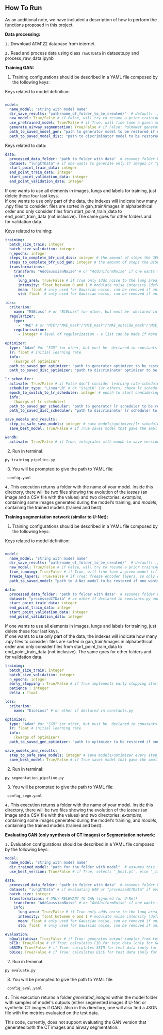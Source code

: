 ## How To Run

As an additional note, we have included a description of how to perform the functions proposed in this project.

**Data processing:**

`1.` Download ATM'22 database from internet.

`2.` Read and process data using class `rawCTData` in datasets.py and process_raw_data.ipynb


**Training GAN:**

1. Training configurations should be described in a YAML file composed by the following keys:

Keys related to model definition:
```yaml

model:
  name_model: "string with model name"
  dir_save_results: "path/name_of_folder_to_be_created/"  # default: ./name_model/
  new_model: True/False # if False, will try to resume a prior training session and restore models,  optimizers and lr_schedulers (default: True)
  use_pretrained_model: True/False # if True, will fine tune a given model (if that's the case new_model should be True) (default: False)
  generate_airway_segmentation: True/False # if False: PulmoNet generates only CT images, if True: tries to genrate both CT images and airway segmentation (default: False)
  path_to_saved_model_gen: "path to generator model to be restored if one wants to resume to a prior training session or one wants to fine tune" # or "" if new model
  path_to_saved_model_disc: "path to discriminator model to be restored if one wants to resume to a prior training session or one wants to fine tune" # or "" if new model
```

Keys related to data:
```yaml
data:
  processed_data_folder: "path to folder with data"  # assumes folder has two folders: gan_train and gan_val, each one containing three folders: images, lungs and labels (or at least images and lungs if you are only interested in generating CT images)
  dataset: "lungCTData" # if one wants to generate only CT images or "processedCTData" if one also wants to generate airway segmentation (or other, but must be  declared in constants.py)
  start_point_train_data: integer 
  end_point_train_data: integer
  start_point_validation_data: integer
  end_point_validation_data: integer
```
If one wants to use all elements in images, lungs and labels for training, just delete these four last keys.  
If one wants to use only part of the data, the indexes will indicate how many .npy files to consider: files are sorted in gan_train/images in alphabethical order and only consider files from start_point_train_data to end_point_train_data (not inclusive). The same goes for other folders and for validation data.

Keys related to training:
```yaml
training:
  batch_size_train: integer
  batch_size_validation: integer
  n_epochs: integer
  steps_to_complete_bfr_upd_disc: integer # the amount of steps the GENERATOR takes BEFORE the disc gets updated (default: 1)
  steps_to_complete_bfr_upd_gen: integer # the amount of steps the DISCRIMINATOR takes BEFORE the gen gets updated (default: 1)
  transformations: 
    transform: "AddGaussianNoise" # or "AddUniformNoise" if one wants to add noise to masks (generator input), if not, just delete the related keys
    info:
      lung_area: True/False # if True only adds noise to the lung area, otherwise adds noise to the entire image (default: False)
      intensity: float between 0 and 1 # modulate noise intensity (default: 1)
      mean: float # only used for Gaussian noise, can be removed if uniform 
      std: float  # only used for Gaussian noise, can be removed if uniform

loss: 
  criterion: 
    name: "MSELoss" # or "BCELoss" (or other, but must be  declared in constants.py)
  regularizer:
    type:
      - "MAE" # or "MSE"/"MAE_mask"/"MSE_mask"/"MAE_outside_mask"/"MSE_outside_mask" (or other, but must be  defined in losses.py) - a list can be made if more than one regularization must be applied
    regularization:
      - integer # level of regularization - a list can be made if more than one regularization must be applied
    
optimizer:
  type: "Adam" #or "SGD" (or other, but must be  declared in constants.py)
  lr: float # initial learning rate
  info:
    (kwargs of optimizer)
  path_to_saved_gen_optimizer: "path to generator optimizer to be restored if one wants to resume to a prior training session" # or "" if new model
  path_to_saved_disc_optimizer: "path to discriminator optimizer to be restored if one wants to resume to a prior training session" # or "" if new model

lr_scheduler:
  activate: True/False # if False don't consider learning rate scheduler
  scheduler_type: "LinearLR" # or "StepLR" (or others, check lr_scheduler.py)
  epoch_to_switch_to_lr_scheduler: integer # epoch to start considering lr scheduler
  info:
    (kwargs of lr scheduler)
  path_to_saved_gen_scheduler: "path to generator lr scheduler to be restored if one wants to resume to a prior training session" # or "" if new model
  path_to_saved_disc_scheduler: "path to discriminator lr scheduler to be restored if one wants to resume to a prior training session" # or "" if new model

save_models_and_results:
  step_to_safe_save_models: integer # save models/optimizer/lr schedulers every step_to_safe_save_models epochs in case something unexpected interrupts training
  save_best_model: True/False # if True saves model that gave the smallest generator's loss for validation data

wandb:
  activate: True/False # if True, integrates with wandb to save versions and losses
```

2. Run in terminal:

```
py training_pipeline.py
```

3. You will be prompted to give the path to YAML file:

```
 config.yaml
```

`4.` This execution returns a folder with the name of your model. Inside this directory, there will be two files showing the evolution of the *losses* (an image and a CSV file with the values) and two directories: *examples*, containing some images generated during the model's training, and *models*, containing the trained models (trained and best).

**Training segmentation network (similar to U-Net):**

1. Training configurations should be described in a YAML file composed by the following keys:

Keys related to model definition:
```yaml

model:
  name_model: "string with model name"
  dir_save_results: "path/name_of_folder_to_be_created/"  # default: ./name_model/
  new_model: True/False # if False, will try to resume a prior training session and restore model and optimizer (default: True)
  fine_tunning: True/False # if True, will fine tune a given model (if that's the case new_model should be True) (default: True)
  freeze_layers: True/False # if True: freeze encoder layers, so only decoder parameters get updated (default: True)
  path_to_saved_model: "path to U-Net model to be restored if one wants to resume to a prior training session or if one wants to fine tune" # or "" if new model

data:
  processed_data_folder: "path to folder with data"  # assumes folder has two folders: seg_train and seg_val, each one containing three folders: images, lungs and labels (or at least images and labels)
  dataset: "processedCTData" # or other if declared in constants.py and datasets.py
  start_point_train_data: integer
  end_point_train_data: integer
  start_point_validation_data: integer
  end_point_validation_data: integer
```
If one wants to use all elements in images, lungs and labels for training, just delete these four last keys.  
If one wants to use only part of the data, the indexes will indicate how many .npy files to consider: files are sorted in gan_train/images in alphabethical order and only consider files from start_point_train_data to end_point_train_data (not inclusive). The same goes for other folders and for validation data.

```yaml
training:
  batch_size_train: integer
  batch_size_validation: integer
  n_epochs: integer
  early_stopping : True/False # if True implements early stopping startegy (monitors validation loss, if it doesn't decrease 'delta' in 'patience' epochs, stops training
  patience : integer
  delta : float

loss: 
  criterion: 
    name: "DiceLoss" # or other if declared in constants.py

optimizer:
  type: "Adam" #or "SGD" (or other, but must be  declared in constants.py)
  lr: float # initial learning rate
  info:
    (kwargs of optimizer)
  path_to_saved_gen_optimizer: "path to optimizer to be restored if one wants to resume to a prior training session" # or "" if new model

save_models_and_results:
  step_to_safe_save_models: integer # save models/optimizer every step_to_safe_save_models epochs in case something unexpected interrupts training
  save_best_model: True/False # if True saves model that gave the smallest loss for validation data
```

2. Run in terminal:

```
py segmentation_pipeline.py
```

3. You will be prompted to give the path to YAML file:

```
 config_segm.yaml
```

`4.` This execution returns a folder with the name of your model. Inside this directory, there will be two files showing the evolution of the *losses* (an image and a CSV file with the values) and two directories: *examples*, containing some images generated during the model's training, and *models*, containing the trained models (trained and best).

**Evaluating GAN (only synthesis of CT images) or Segmentation network:**

`1.` Evaluation configurations should be described in a YAML file composed by the following keys:

```yaml
model:
  name_model: "string with model name"
  dir_trained_model: "path for the folder with model"  # assumes this folder has an inner folder 'models' with file 'name_model_gen_trained.pt', 'name_model_gen_best.pt', 'name_model_unet_trained.pt' or 'name_model_unet_best.pt' (default: ./name_model/)
  use_best_version: True/False # if True, selects '_best.pt', else '_trained.pt'

data:
  processed_data_folder: "path to folder with data"  # assumes folder has 'all_test' folder three folders: images, lungs and labels (or at least images and lungs for GAN or images and labels for U-Net)
  dataset: "lungCTData" # if evaluating GAN or "processedCTData" if evaluating U-Net (or other, but must be  declared in constants.py)
  batch_size: integer
  transformations: # ONLY RELEVANT TO GAN (ignored for U-Net)
    transform: "AddGaussianNoise" # or "AddUniformNoise" if one wants to add noise to masks (generator input), if not, just delete the related keys
    info:
      lung_area: True/False # if True only adds noise to the lung area, otherwise adds noise to the entire image (default: False)
      intensity: float between 0 and 1 # modulate noise intensity (default: 1)
      mean: float # only used for Gaussian noise, can be removed if uniform 
      std: float  # only used for Gaussian noise, can be removed if uniform

evaluation:
  bQualitativa: True/False # if True: generates output samples from test data
  bFID: True/False # if True: calculates FID for test data (only for GAN)
  bSSIM: True/False # if True: calculates SSIM for test data (only for GAN)
  bDice: True/False # if True: calculates DICE for test data (only for U-Net) - if True assumes we are evaluating an U-Net, else a GAN 
```

2. Run in terminal:

```
py evaluate.py
```

3. You will be prompted to give the path to YAML file:

```
 config_eval.yaml
```

`4.` This execution returns a folder *generated_images* within the model folder with samples of model's outputs (either segmented images if U-Net or synthetic CT images if GAN). Also in this directory, one will also find a JSON file with the metrics evaluated on the test data. 

This code, currently, does not support evaluating the GAN version that generates both the CT images and airway segmentation.



